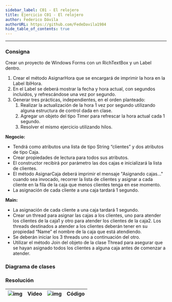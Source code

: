 ```yaml
---
sidebar_label: C01 - El relojero
title: Ejercicio C01 - El relojero
author: Federico Dávila
authorURL: https://github.com/FedeDavila1984
hide_table_of_contents: true
---
```

---
### Consigna
Crear un proyecto de Windows Forms con un RichTextBox y un Label dentro.

1. Crear el método AsignarHora que se encargará de imprimir la hora en la Label lblHora.
2. En el Label se deberá mostrar la fecha y hora actual, con segundos incluidos, y refrescándose una vez por segundo.
3. Generar tres prácticas, independientes, en el orden planteado:
   1. Realizar la actualización de la hora 1 vez por segundo utilizando alguna estructura de control dada en clase.
   2. Agregar un objeto del tipo Timer para refrescar la hora actual cada 1 segundo.
   3. Resolver el mismo ejercicio utilizando hilos.

**Negocio:**
- Tendrá como atributos una lista de tipo String “clientes” y dos atributos de tipo Caja.
- Crear propiedades de lectura para todos sus atributos.
- El constructor recibirá por parámetro las dos cajas e inicializará la lista de clientes.
- El método AsignarCaja deberá imprimir el mensaje "Asignando cajas..." cuando sea invocado, recorrer la lista de clientes y asignar a cada cliente en la fila de la caja que menos clientes tenga en ese momento.
- La asignación de cada cliente a una caja tardará 1 segundo.

**Main:**
- La asignación de cada cliente a una caja tardará 1 segundo.
- Crear un thread para asignar las cajas a los clientes, uno para atender los clientes de la caja1 y otro para atender los clientes de la caja2. Los threads destinados a atender a los clientes deberán tener en su propiedad “Name” el nombre de la caja que está atendiendo.
- Se deberán iniciar los 3 threads uno a continuación del otro.
- Utilizar el método Join del objeto de la clase Thread para asegurar que se hayan asignado todos los clientes a alguna caja antes de comenzar a atender.


### Diagrama de clases


### Resolución
| ![img](/img/youtube.svg) | Video | ![img](/img/github.svg) | Código |
| :-------------------------------------: | :---: | :------------------------------------: | :----: |
